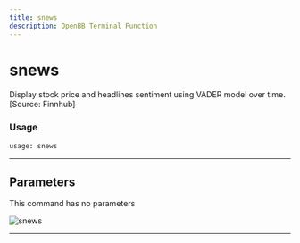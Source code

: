 ```yaml
---
title: snews
description: OpenBB Terminal Function
---
```


# snews

Display stock price and headlines sentiment using VADER model over time. [Source: Finnhub]

### Usage

```python
usage: snews
```

---

## Parameters

This command has no parameters


![snews](https://user-images.githubusercontent.com/25267873/156584514-33c2cd52-4763-43cd-8a53-4118b8615450.png)

---
